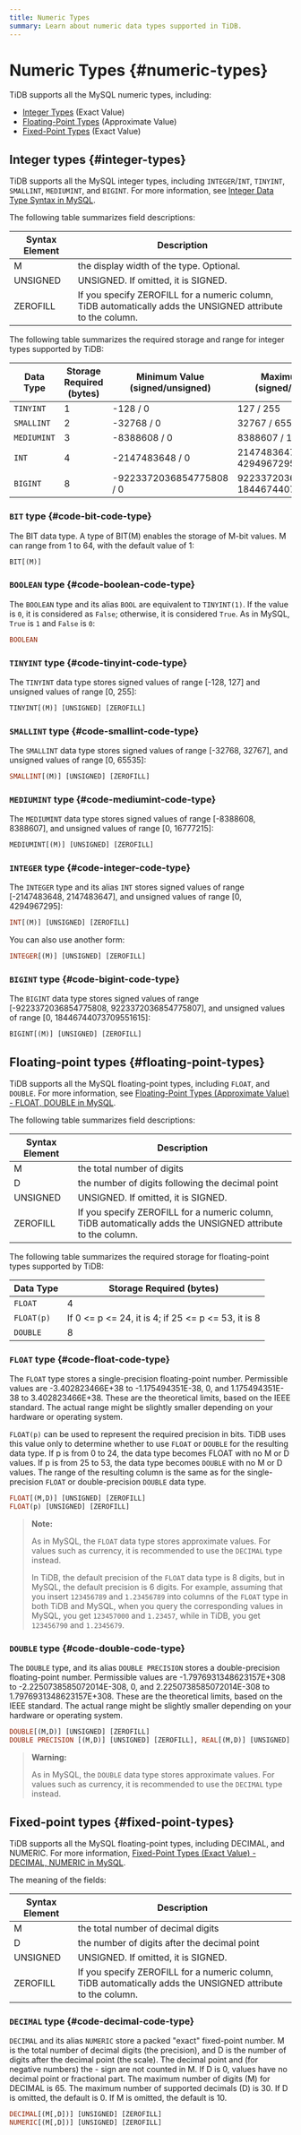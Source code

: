 ```yaml
---
title: Numeric Types
summary: Learn about numeric data types supported in TiDB.
---
```


# Numeric Types {#numeric-types}

TiDB supports all the MySQL numeric types, including:

-   [Integer Types](#integer-types) (Exact Value)
-   [Floating-Point Types](#floating-point-types) (Approximate Value)
-   [Fixed-Point Types](#fixed-point-types) (Exact Value)

## Integer types {#integer-types}

TiDB supports all the MySQL integer types, including `INTEGER`/`INT`, `TINYINT`, `SMALLINT`, `MEDIUMINT`, and `BIGINT`. For more information, see [Integer Data Type Syntax in MySQL](https://dev.mysql.com/doc/refman/5.7/en/integer-types.html).

The following table summarizes field descriptions:

| Syntax Element | Description                                                                                                 |
| -------------- | ----------------------------------------------------------------------------------------------------------- |
| M              | the display width of the type. Optional.                                                                    |
| UNSIGNED       | UNSIGNED. If omitted, it is SIGNED.                                                                         |
| ZEROFILL       | If you specify ZEROFILL for a numeric column, TiDB automatically adds the UNSIGNED attribute to the column. |

The following table summarizes the required storage and range for integer types supported by TiDB:

| Data Type   | Storage Required (bytes) | Minimum Value (signed/unsigned) | Maximum value (signed/unsigned)            |
| ----------- | ------------------------ | ------------------------------- | ------------------------------------------ |
| `TINYINT`   | 1                        | -128 / 0                        | 127 / 255                                  |
| `SMALLINT`  | 2                        | -32768 / 0                      | 32767 / 65535                              |
| `MEDIUMINT` | 3                        | -8388608 / 0                    | 8388607 / 16777215                         |
| `INT`       | 4                        | -2147483648 / 0                 | 2147483647 / 4294967295                    |
| `BIGINT`    | 8                        | -9223372036854775808 / 0        | 9223372036854775807 / 18446744073709551615 |

### <code>BIT</code> type {#code-bit-code-type}

The BIT data type. A type of BIT(M) enables the storage of M-bit values. M can range from 1 to 64, with the default value of 1:

```sql
BIT[(M)]
```

### <code>BOOLEAN</code> type {#code-boolean-code-type}

The `BOOLEAN` type and its alias `BOOL` are equivalent to `TINYINT(1)`. If the value is `0`, it is considered as `False`; otherwise, it is considered `True`. As in MySQL, `True` is `1` and `False` is `0`:

```sql
BOOLEAN
```

### <code>TINYINT</code> type {#code-tinyint-code-type}

The `TINYINT` data type stores signed values of range [-128, 127] and unsigned values of range [0, 255]:

```sql
TINYINT[(M)] [UNSIGNED] [ZEROFILL]
```

### <code>SMALLINT</code> type {#code-smallint-code-type}

The `SMALLINT` data type stores signed values of range [-32768, 32767], and unsigned values of range [0, 65535]:

```sql
SMALLINT[(M)] [UNSIGNED] [ZEROFILL]
```

### <code>MEDIUMINT</code> type {#code-mediumint-code-type}

The `MEDIUMINT` data type stores signed values of range [-8388608, 8388607], and unsigned values of range [0, 16777215]:

```sql
MEDIUMINT[(M)] [UNSIGNED] [ZEROFILL]
```

### <code>INTEGER</code> type {#code-integer-code-type}

The `INTEGER` type and its alias `INT` stores signed values of range [-2147483648, 2147483647], and unsigned values of range [0, 4294967295]:

```sql
INT[(M)] [UNSIGNED] [ZEROFILL]
```

You can also use another form:

```sql
INTEGER[(M)] [UNSIGNED] [ZEROFILL]
```

### <code>BIGINT</code> type {#code-bigint-code-type}

The `BIGINT` data type stores signed values of range [-9223372036854775808, 9223372036854775807], and unsigned values of range [0, 18446744073709551615]:

```sql
BIGINT[(M)] [UNSIGNED] [ZEROFILL]
```

## Floating-point types {#floating-point-types}

TiDB supports all the MySQL floating-point types, including `FLOAT`, and `DOUBLE`. For more information, see [Floating-Point Types (Approximate Value) - FLOAT, DOUBLE in MySQL](https://dev.mysql.com/doc/refman/5.7/en/floating-point-types.html).

The following table summarizes field descriptions:

| Syntax Element | Description                                                                                                 |
| -------------- | ----------------------------------------------------------------------------------------------------------- |
| M              | the total number of digits                                                                                  |
| D              | the number of digits following the decimal point                                                            |
| UNSIGNED       | UNSIGNED. If omitted, it is SIGNED.                                                                         |
| ZEROFILL       | If you specify ZEROFILL for a numeric column, TiDB automatically adds the UNSIGNED attribute to the column. |

The following table summarizes the required storage for floating-point types supported by TiDB:

| Data Type  | Storage Required (bytes)                                                |
| ---------- | ----------------------------------------------------------------------- |
| `FLOAT`    | 4                                                                       |
| `FLOAT(p)` | If 0 &#x3C;= p &#x3C;= 24, it is 4; if 25 &#x3C;= p &#x3C;= 53, it is 8 |
| `DOUBLE`   | 8                                                                       |

### <code>FLOAT</code> type {#code-float-code-type}

The `FLOAT` type stores a single-precision floating-point number. Permissible values are -3.402823466E+38 to -1.175494351E-38, 0, and 1.175494351E-38 to 3.402823466E+38. These are the theoretical limits, based on the IEEE standard. The actual range might be slightly smaller depending on your hardware or operating system.

`FLOAT(p)` can be used to represent the required precision in bits. TiDB uses this value only to determine whether to use `FLOAT` or `DOUBLE` for the resulting data type. If p is from 0 to 24, the data type becomes FLOAT with no M or D values. If p is from 25 to 53, the data type becomes `DOUBLE` with no M or D values. The range of the resulting column is the same as for the single-precision `FLOAT` or double-precision `DOUBLE` data type.

```sql
FLOAT[(M,D)] [UNSIGNED] [ZEROFILL]
FLOAT(p) [UNSIGNED] [ZEROFILL]
```

> **Note:**
>
> As in MySQL, the `FLOAT` data type stores approximate values. For values such as currency, it is recommended to use the `DECIMAL` type instead.
>
> In TiDB, the default precision of the `FLOAT` data type is 8 digits, but in MySQL, the default precision is 6 digits. For example, assuming that you insert `123456789` and `1.23456789` into columns of the `FLOAT` type in both TiDB and MySQL, when you query the corresponding values in MySQL, you get `123457000` and `1.23457`, while in TiDB, you get `123456790` and `1.2345679`.

### <code>DOUBLE</code> type {#code-double-code-type}

The `DOUBLE` type, and its alias `DOUBLE PRECISION` stores a double-precision floating-point number. Permissible values are -1.7976931348623157E+308 to -2.2250738585072014E-308, 0, and 2.2250738585072014E-308 to 1.7976931348623157E+308. These are the theoretical limits, based on the IEEE standard. The actual range might be slightly smaller depending on your hardware or operating system.

```sql
DOUBLE[(M,D)] [UNSIGNED] [ZEROFILL]
DOUBLE PRECISION [(M,D)] [UNSIGNED] [ZEROFILL], REAL[(M,D)] [UNSIGNED] [ZEROFILL]
```

> **Warning:**
>
> As in MySQL, the `DOUBLE` data type stores approximate values. For values such as currency, it is recommended to use the `DECIMAL` type instead.

## Fixed-point types {#fixed-point-types}

TiDB supports all the MySQL floating-point types, including DECIMAL, and NUMERIC. For more information, [Fixed-Point Types (Exact Value) - DECIMAL, NUMERIC in MySQL](https://dev.mysql.com/doc/refman/5.7/en/fixed-point-types.html).

The meaning of the fields:

| Syntax Element | Description                                                                                                 |
| -------------- | ----------------------------------------------------------------------------------------------------------- |
| M              | the total number of decimal digits                                                                          |
| D              | the number of digits after the decimal point                                                                |
| UNSIGNED       | UNSIGNED. If omitted, it is SIGNED.                                                                         |
| ZEROFILL       | If you specify ZEROFILL for a numeric column, TiDB automatically adds the UNSIGNED attribute to the column. |

### <code>DECIMAL</code> type {#code-decimal-code-type}

`DECIMAL` and its alias `NUMERIC` store a packed "exact" fixed-point number. M is the total number of decimal digits (the precision), and D is the number of digits after the decimal point (the scale). The decimal point and (for negative numbers) the - sign are not counted in M. If D is 0, values have no decimal point or fractional part. The maximum number of digits (M) for DECIMAL is 65. The maximum number of supported decimals (D) is 30. If D is omitted, the default is 0. If M is omitted, the default is 10.

```sql
DECIMAL[(M[,D])] [UNSIGNED] [ZEROFILL]
NUMERIC[(M[,D])] [UNSIGNED] [ZEROFILL]
```
